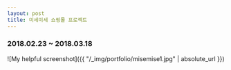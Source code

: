 ```yaml
---
layout: post
title: 미세미세 쇼핑몰 프로젝트
---
```

### 2018.02.23 ~ 2018.03.18
![My helpful screenshot]({{ "/_img/portfolio/misemise1.jpg" | absolute_url }})

